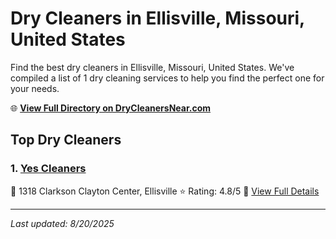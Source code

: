 # Dry Cleaners in Ellisville, Missouri, United States

Find the best dry cleaners in Ellisville, Missouri, United States. We've compiled a list of 1 dry cleaning services to help you find the perfect one for your needs.

🌐 **[View Full Directory on DryCleanersNear.com](https://drycleanersnear.com/city/US/Missouri/Ellisville)**

## Top Dry Cleaners

### 1. [Yes Cleaners](https://drycleanersnear.com/dryCleaner/686f1f271cef475d4de840e8/yes-cleaners)
📍 1318 Clarkson Clayton Center, Ellisville
⭐ Rating: 4.8/5
🔗 [View Full Details](https://drycleanersnear.com/dryCleaner/686f1f271cef475d4de840e8/yes-cleaners)


---

*Last updated: 8/20/2025*
